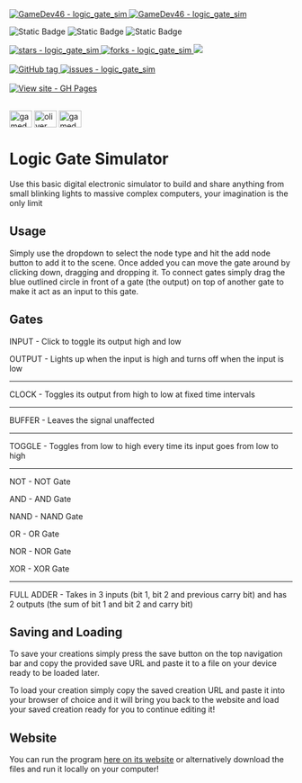 <a href="https://github.com/GameDev46" title="Go to GitHub repo">
    <img src="https://img.shields.io/static/v1?label=GameDev46&message=Profile&color=Green&logo=github&style=for-the-badge&labelColor=1f1f22" alt="GameDev46 - logic_gate_sim">
    <img src="https://img.shields.io/badge/Version-1.1.4-green?style=for-the-badge&labelColor=1f1f22&color=Green" alt="GameDev46 - logic_gate_sim">
</a>


![Static Badge](https://img.shields.io/badge/-HTML5-1f1f22?style=for-the-badge&logo=HTML5)
![Static Badge](https://img.shields.io/badge/-CSS-1f1f22?style=for-the-badge&logo=CSS3&logoColor=6060ef)
![Static Badge](https://img.shields.io/badge/-JavaScript-1f1f22?style=for-the-badge&logo=JavaScript)
    
<a href="https://github.com/GameDev46/logic_gate_sim/stargazers">
    <img src="https://img.shields.io/github/stars/GameDev46/logic_gate_sim?style=for-the-badge&labelColor=1f1f22" alt="stars - logic_gate_sim">
</a>
<a href="https://github.com/GameDev46/logic_gate_sim/forks">
    <img src="https://img.shields.io/github/forks/GameDev46/logic_gate_sim?style=for-the-badge&labelColor=1f1f22" alt="forks - logic_gate_sim">
</a>
<a href="https://github.com/GameDev46/logic_gate_sim/issues">
    <img src="https://img.shields.io/github/issues/GameDev46/logic_gate_sim?style=for-the-badge&labelColor=1f1f22&color=blue"/>
 </a>

<br>
<br>

<a href="https://github.com/GameDev46/logic_gate_sim/releases/">
    <img src="https://img.shields.io/github/tag/GameDev46/logic_gate_sim?include_prereleases=&sort=semver&color=Green&style=for-the-badge&labelColor=1f1f22" alt="GitHub tag">
</a>

<a href="https://github.com/GameDev46/logic_gate_sim/issues">
    <img src="https://img.shields.io/github/issues/GameDev46/logic_gate_sim?style=for-the-badge&labelColor=1f1f22" alt="issues - logic_gate_sim">
</a>

<br>
<br>

<div align="left">
<a href="https://gamedev46.github.io/logic_gate_sim/">
    <img src="https://img.shields.io/badge/View_site-GH_Pages-2ea44f?style=for-the-badge&labelColor=1f1f22" alt="View site - GH Pages">
</a>
</div>

<br>

<p align="left">
<a href="https://twitter.com/gamedev46" target="blank"><img align="center" src="https://raw.githubusercontent.com/rahuldkjain/github-profile-readme-generator/master/src/images/icons/Social/twitter.svg" alt="gamedev46" height="30" width="40" /></a>
<a href="https://instagram.com/oliver_pearce47" target="blank"><img align="center" src="https://raw.githubusercontent.com/rahuldkjain/github-profile-readme-generator/master/src/images/icons/Social/instagram.svg" alt="oliver_pearce47" height="30" width="40" /></a>
<a href="https://www.youtube.com/c/gamedev46" target="blank"><img align="center" src="https://raw.githubusercontent.com/rahuldkjain/github-profile-readme-generator/master/src/images/icons/Social/youtube.svg" alt="gamedev46" height="30" width="40" /></a>
</p>

# Logic Gate Simulator

Use this basic digital electronic simulator to build and share anything from small blinking lights to massive complex computers, your imagination is the only limit

## Usage

Simply use the dropdown to select the node type and hit the add node button to add it to the scene. Once added you can move the gate around by clicking down, dragging and dropping it. To connect gates simply drag the blue outlined circle in front of a gate (the output) on top of another gate to make it act as an input to this gate.

## Gates

INPUT - Click to toggle its output high and low

OUTPUT - Lights up when the input is high and turns off when the input is low

--------

CLOCK - Toggles its output from high to low at fixed time intervals

--------

BUFFER - Leaves the signal unaffected

--------

TOGGLE - Toggles from low to high every time its input goes from low to high

--------

NOT - NOT Gate

AND - AND Gate

NAND - NAND Gate

OR - OR Gate

NOR - NOR Gate

XOR - XOR Gate

--------

FULL ADDER - Takes in 3 inputs (bit 1, bit 2 and previous carry bit) and has 2 outputs (the sum of bit 1 and bit 2 and carry bit)

## Saving and Loading

To save your creations simply press the save button on the top navigation bar and copy the provided save URL and paste it to a file on your device ready to be loaded later.

To load your creation simply copy the saved creation URL and paste it into your browser of choice and it will bring you back to the website and load your saved creation ready for you to continue editing it!

## Website

You can run the program [here on its website](https://gamedev46.github.io/logic_gate_sim/) or alternatively download the files and run it locally on your computer!
